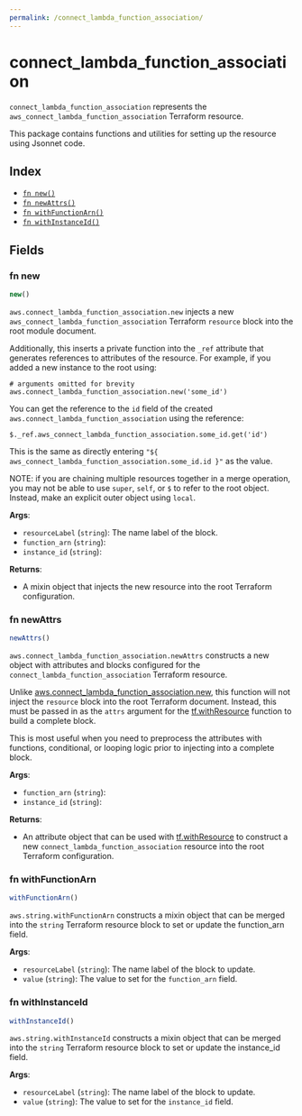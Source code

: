 ```yaml
---
permalink: /connect_lambda_function_association/
---
```


# connect_lambda_function_association

`connect_lambda_function_association` represents the `aws_connect_lambda_function_association` Terraform resource.



This package contains functions and utilities for setting up the resource using Jsonnet code.


## Index

* [`fn new()`](#fn-new)
* [`fn newAttrs()`](#fn-newattrs)
* [`fn withFunctionArn()`](#fn-withfunctionarn)
* [`fn withInstanceId()`](#fn-withinstanceid)

## Fields

### fn new

```ts
new()
```


`aws.connect_lambda_function_association.new` injects a new `aws_connect_lambda_function_association` Terraform `resource`
block into the root module document.

Additionally, this inserts a private function into the `_ref` attribute that generates references to attributes of the
resource. For example, if you added a new instance to the root using:

    # arguments omitted for brevity
    aws.connect_lambda_function_association.new('some_id')

You can get the reference to the `id` field of the created `aws.connect_lambda_function_association` using the reference:

    $._ref.aws_connect_lambda_function_association.some_id.get('id')

This is the same as directly entering `"${ aws_connect_lambda_function_association.some_id.id }"` as the value.

NOTE: if you are chaining multiple resources together in a merge operation, you may not be able to use `super`, `self`,
or `$` to refer to the root object. Instead, make an explicit outer object using `local`.

**Args**:
  - `resourceLabel` (`string`): The name label of the block.
  - `function_arn` (`string`): 
  - `instance_id` (`string`): 

**Returns**:
- A mixin object that injects the new resource into the root Terraform configuration.


### fn newAttrs

```ts
newAttrs()
```


`aws.connect_lambda_function_association.newAttrs` constructs a new object with attributes and blocks configured for the `connect_lambda_function_association`
Terraform resource.

Unlike [aws.connect_lambda_function_association.new](#fn-connectlambdafunctionassociationnew), this function will not inject the `resource`
block into the root Terraform document. Instead, this must be passed in as the `attrs` argument for the
[tf.withResource](https://github.com/tf-libsonnet/core/tree/main/docs#fn-withresource) function to build a complete block.

This is most useful when you need to preprocess the attributes with functions, conditional, or looping logic prior to
injecting into a complete block.

**Args**:
  - `function_arn` (`string`): 
  - `instance_id` (`string`): 

**Returns**:
  - An attribute object that can be used with [tf.withResource](https://github.com/tf-libsonnet/core/tree/main/docs#fn-withresource) to construct a new `connect_lambda_function_association` resource into the root Terraform configuration.


### fn withFunctionArn

```ts
withFunctionArn()
```

`aws.string.withFunctionArn` constructs a mixin object that can be merged into the `string`
Terraform resource block to set or update the function_arn field.



**Args**:
  - `resourceLabel` (`string`): The name label of the block to update.
  - `value` (`string`): The value to set for the `function_arn` field.


### fn withInstanceId

```ts
withInstanceId()
```

`aws.string.withInstanceId` constructs a mixin object that can be merged into the `string`
Terraform resource block to set or update the instance_id field.



**Args**:
  - `resourceLabel` (`string`): The name label of the block to update.
  - `value` (`string`): The value to set for the `instance_id` field.
